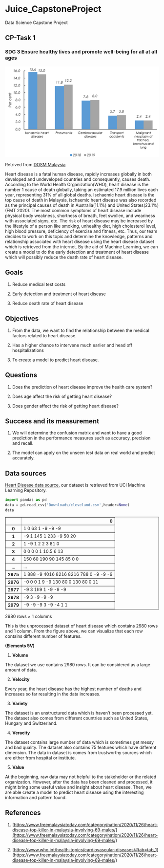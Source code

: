 # Juice_CapstoneProject
Data Science Capstone Project

## CP-Task 1
### SDG 3 Ensure healthy lives and promote well-being for all at all ages 
![](/images/heartdisease_mdata.png)

Retrived from [DOSM Malaysia](https://www.dosm.gov.my/v1/index.php?r=column/cthemeByCat&cat=401&bul_id=QTU5T0dKQ1g4MHYxd3ZpMzhEMzdRdz09&menu_id=L0pheU43NWJwRWVSZklWdzQ4TlhUUT09)

Heart disease is a fatal human disease, rapidly increases globally in both developed and undeveloped countries and consequently, causes death. According to the World Health Organization(WHO), heart disease is the number 1 cause of death globally, taking an estimated 17.9 million lives each year, representing 31% of all global deaths. Ischaemic heart disease is the top cause of death in Malaysia, ischaemic heart disease was also recorded as the principal causes of death in Australia(11.1%) and United States(23.1%)(FMT 2020). The most common symptoms of heart disease include physical body weakness, shortness of breath, feet swollen, and weariness with associated signs, etc. The risk of heart disease may be increased by the lifestyle of a person like smoking, unhealthy diet, high cholesterol level, high blood pressure, deficiency of exercise and fitness, etc. Thus, our team decides to work on this topic and determine the knowledge, patterns and relationship associated with heart disease using the heart disease dataset which is retrieved from the internet. By the aid of Machine Learning, we can create a model to do the early detection and treatment of heart disease which will possibly reduce the death rate of heart disease. 

## Goals

1) Reduce medical test costs  

2) Early detection and treatment of heart disease 

3) Reduce death rate of heart disease 

 

## Objectives

1) From the data, we want to find the relationship between the medical factors related to heart disease. 

2) Has a higher chance to intervene much earlier and head off hospitalizations 

3) To create a model to predict heart disease. 

 

## Questions 

1) Does the prediction of heart disease improve the health care system? 

2) Does age affect the risk of getting heart disease? 

3) Does gender affect the risk of getting heart disease? 

 

## Success and its measurement

1) We will determine the confusion matrix and want to have a good prediction in the performance measures such as accuracy, precision and recall. 

2) The model can apply on the unseen test data on real world and predict accurately.  


## Data sources 

[Heart Disease data source](https://archive.ics.uci.edu/ml/datasets/heart+disease), our dataset is retrieved from UCI Machine Learning Repository. 

```python
import pandas as pd
data = pd.read_csv('Downloads/cleveland.csv',header=None)
data
```
<div>

<table border="1" class="dataframe">
  <thead>
    <tr style="text-align: right;">
      <th></th>
      <th>0</th>
    </tr>
  </thead>
  <tbody>
    <tr>
      <th>0</th>
      <td>1 0 63 1 -9 -9 -9</td>
    </tr>
    <tr>
      <th>1</th>
      <td>-9 1 145 1 233 -9 50 20</td>
    </tr>
    <tr>
      <th>2</th>
      <td>1 -9 1 2 2 3 81 0</td>
    </tr>
    <tr>
      <th>3</th>
      <td>0 0 0 0 1 10.5 6 13</td>
    </tr>
    <tr>
      <th>4</th>
      <td>150 60 190 90 145 85 0 0</td>
    </tr>
    <tr>
      <th>...</th>
      <td>...</td>
    </tr>
    <tr>
      <th>2975</th>
      <td>1 888 -9 4016 8216 8216 788 0 -9 -9 -9</td>
    </tr>
    <tr>
      <th>2976</th>
      <td>-0 0 0 1 9 -9 130 80 0 130 80 0 11</td>
    </tr>
    <tr>
      <th>2977</th>
      <td>-9 3 1h9 1 -9 -9 -9</td>
    </tr>
    <tr>
      <th>2978</th>
      <td>-9 3 -9 -9 -9</td>
    </tr>
    <tr>
      <th>2979</th>
      <td>-9 -9 -9 3 -9 -4 1 1</td>
    </tr>
  </tbody>
</table>
<p>2980 rows × 1 columns</p>
</div>


This is the unprocessed dataset of heart disease which contains 2980 rows and 1 column. From the figure above, we can visualize that each row contains different number of features. 

**(Elements 5V)** 

1) **Volume**  

  The dataset we use contains 2980 rows. It can be considered as a large amount of data.  

2) **Velocity** 

  Every year, the heart disease has the highest number of deaths and increases so far resulting in the data increases. 

3) **Variety** 

  The dataset is an unstructured data which is haven’t been processed yet. The dataset also comes from different countries such as United States, Hungary and Switzerland.  

4) **Veracity** 

  The dataset contains large number of data which is sometimes get messy and bad quality. The dataset also contains 75 features which have different dimension. The data in 			     dataset is comes from trustworthy sources which are either from hospital or institute. 

5) **Value** 

  At the beginning, raw data may not helpful to the stakeholder or the related organization. However, after the data has been cleaned and processed, it might bring some useful 	   value and insight about heart disease. Then, we are able create a model to predict heart disease using the interesting information and pattern found. 

## References 

1) [https://www.freemalaysiatoday.com/category/nation/2020/11/26/heart-disease-top-killer-in-malaysia-involving-69-males/](https://www.freemalaysiatoday.com/category/nation/2020/11/26/heart-disease-top-killer-in-malaysia-involving-69-males/)

2) [https://www.who.int/health-topics/cardiovascular-diseases/#tab=tab_1](https://www.freemalaysiatoday.com/category/nation/2020/11/26/heart-disease-top-killer-in-malaysia-involving-69-males/)
